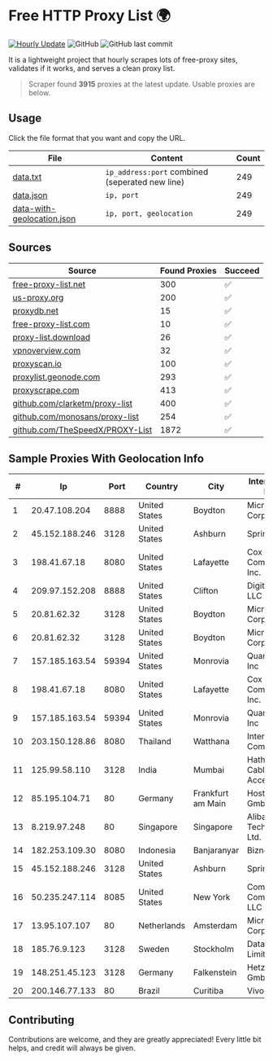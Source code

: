 
# Free HTTP Proxy List 🌍

[![Hourly Update](https://github.com/mertguvencli/http-proxy-list/actions/workflows/main.yml/badge.svg?branch=main)](https://github.com/mertguvencli/http-proxy-list/actions/workflows/main.yml)
![GitHub](https://img.shields.io/github/license/mertguvencli/http-proxy-list)
![GitHub last commit](https://img.shields.io/github/last-commit/mertguvencli/http-proxy-list)

It is a lightweight project that hourly scrapes lots of free-proxy sites, validates if it works, and serves a clean proxy list.


> Scraper found **3915** proxies at the latest update. Usable proxies are below.

## Usage

Click the file format that you want and copy the URL.


|File|Content|Count|
|----|-------|-----|
|[data.txt](https://raw.githubusercontent.com/mertguvencli/http-proxy-list/main/proxy-list/data.txt)|`ip_address:port` combined (seperated new line)|249|
|[data.json](https://raw.githubusercontent.com/mertguvencli/http-proxy-list/main/proxy-list/data.json)|`ip, port`|249|
|[data-with-geolocation.json](https://raw.githubusercontent.com/mertguvencli/http-proxy-list/main/proxy-list/data-with-geolocation.json)|`ip, port, geolocation`|249|

## Sources

|Source|Found Proxies|Succeed|
|------|-------------|-------|
|[free-proxy-list.net](https://free-proxy-list.net)|300|✅|
|[us-proxy.org](https://www.us-proxy.org)|200|✅|
|[proxydb.net](http://proxydb.net)|15|✅|
|[free-proxy-list.com](https://free-proxy-list.com/?page=&port=&type%5B%5D=http&type%5B%5D=https&up_time=0&search=Search)|10|✅|
|[proxy-list.download](https://www.proxy-list.download/HTTP)|26|✅|
|[vpnoverview.com](https://vpnoverview.com/privacy/anonymous-browsing/free-proxy-servers)|32|✅|
|[proxyscan.io](https://www.proxyscan.io)|100|✅|
|[proxylist.geonode.com](https://proxylist.geonode.com/api/proxy-list?limit=300&page=1&sort_by=lastChecked&sort_type=desc&protocols=http,https)|293|✅|
|[proxyscrape.com](https://api.proxyscrape.com/v2/?request=displayproxies&protocol=http&timeout=10000&country=all&ssl=all&anonymity=all)|413|✅|
|[github.com/clarketm/proxy-list](https://raw.githubusercontent.com/clarketm/proxy-list/master/proxy-list-raw.txt)|400|✅|
|[github.com/monosans/proxy-list](https://raw.githubusercontent.com/monosans/proxy-list/main/proxies/http.txt)|254|✅|
|[github.com/TheSpeedX/PROXY-List](https://raw.githubusercontent.com/TheSpeedX/PROXY-List/master/http.txt)|1872|✅|


## Sample Proxies With Geolocation Info

|#|Ip|Port|Country|City|Internet Service Provider|
|-|--|----|-------|----|-------------------------|
|1|20.47.108.204|8888|United States|Boydton|Microsoft Corporation|
|2|45.152.188.246|3128|United States|Ashburn|Sprint|
|3|198.41.67.18|8080|United States|Lafayette|Cox Communications Inc.|
|4|209.97.152.208|8888|United States|Clifton|DigitalOcean, LLC|
|5|20.81.62.32|3128|United States|Boydton|Microsoft Corporation|
|6|20.81.62.32|3128|United States|Boydton|Microsoft Corporation|
|7|157.185.163.54|59394|United States|Monrovia|Quantil Networks Inc|
|8|198.41.67.18|8080|United States|Lafayette|Cox Communications Inc.|
|9|157.185.163.54|59394|United States|Monrovia|Quantil Networks Inc|
|10|203.150.128.86|8080|Thailand|Watthana|Internet Thailand Company Ltd|
|11|125.99.58.110|3128|India|Mumbai|Hathway IP over Cable Internet Access|
|12|85.195.104.71|80|Germany|Frankfurt am Main|Host Europe GmbH|
|13|8.219.97.248|80|Singapore|Singapore|Alibaba (US) Technology Co., Ltd.|
|14|182.253.109.30|8080|Indonesia|Banjaranyar|Biznet Metronet|
|15|45.152.188.246|3128|United States|Ashburn|Sprint|
|16|50.235.247.114|8085|United States|New York|Comcast Cable Communications, LLC|
|17|13.95.107.107|80|Netherlands|Amsterdam|Microsoft Corporation|
|18|185.76.9.123|3128|Sweden|Stockholm|DataCamp Limited|
|19|148.251.45.123|3128|Germany|Falkenstein|Hetzner Online GmbH|
|20|200.146.77.133|80|Brazil|Curitiba|Vivo|



## Contributing

Contributions are welcome, and they are greatly appreciated! Every
little bit helps, and credit will always be given.

